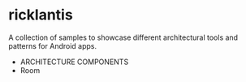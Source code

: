 # ricklantis
A collection of samples to showcase different architectural tools and patterns for Android apps.

- ARCHITECTURE COMPONENTS
- Room
